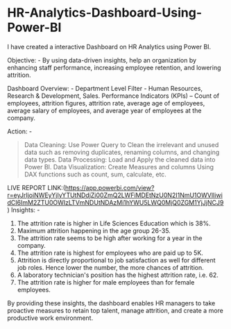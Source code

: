 # HR-Analytics-Dashboard-Using-Power-BI


I have created a interactive Dashboard on HR Analytics using Power BI.

Objective: - By using data-driven insights, help an organization by enhancing staff performance, increasing employee retention, and lowering attrition.

Dashboard Overview: -
Department Level Filter - Human Resources, Research & Development, Sales.
Performance Indicators (KPIs) – Count of employees, attrition figures, attrition rate, average age of employees, average salary of employees, and average year of employees at the company.

Action: -
> Data Cleaning: Use Power Query to Clean the irrelevant and unused data such as removing duplicates, renaming columns, and changing data types.
> Data Processing: Load and Apply the cleaned data into Power BI.
> Data Visualization: Create Measures and columns Using DAX functions such as count, sum, calculate, etc.

LIVE REPORT LINK:(https://app.powerbi.com/view?r=eyJrIjoiNWEyYjIyYTUtNDdjZi00ZmQ2LWFiMDEtNzU0N2I1NmU1OWVlIiwidCI6ImM2ZTU0OWIzLTVmNDUtNDAzMi1hYWU5LWQ0MjQ0ZGM1YjJjNCJ9)
Insights: -
1.    The attrition rate is higher in Life Sciences Education which is 38%.
2.    Maximum attrition happening in the age group 26-35.
3.    The attrition rate seems to be high after working for a year in the company.
4.    The attrition rate is highest for employees who are paid up to 5K.
5.    Attrition is directly proportional to job satisfaction as well for different job roles. Hence lower the number, the more chances of attrition.
6.    A laboratory technician's position has the highest attrition rate, i.e. 62.
7. The attrition rate is higher for male employees than for female employees.

By providing these insights, the dashboard enables HR managers to take proactive measures to retain top talent, manage attrition, and create a more productive work environment.
